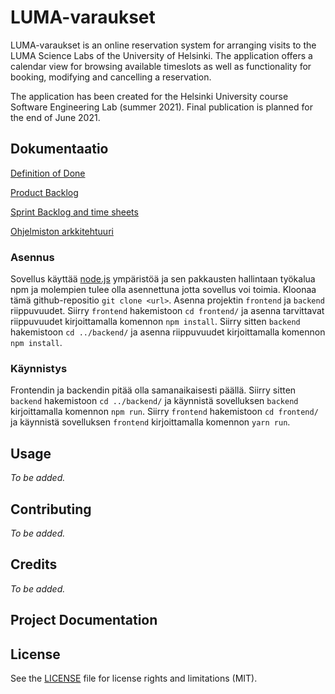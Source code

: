 # LUMA-varaukset

LUMA-varaukset is an online reservation system for arranging visits to the LUMA Science Labs of the University of Helsinki. The application offers a calendar view for browsing available timeslots as well as functionality for booking, modifying and cancelling a reservation.

The application has been created for the Helsinki University course Software Engineering Lab (summer 2021). Final publication is planned for the end of June 2021.


## Dokumentaatio

[Definition of Done](https://github.com/lumawelhot/Luma-varaukset/blob/main/docs/definition_of_done.md)

[Product Backlog](https://docs.google.com/spreadsheets/d/1jKcC4YyXZ3QNNSCfvvapEfwdzT-gH4OzLNnMJK1LMGA/edit?usp=sharing)

[Sprint Backlog and time sheets](https://docs.google.com/spreadsheets/d/1QTQyVfhW5SEzO3SSph0t2J4dzxE0-PgdmP1BX4H8VZk/edit?usp=sharing)

[Ohjelmiston arkkitehtuuri](./docs/architecture.png)


### Asennus
Sovellus käyttää [node.js](nodejs.org/) ympäristöä ja
sen pakkausten hallintaan työkalua npm ja molempien tulee olla asennettuna
jotta sovellus voi toimia.
Kloonaa tämä github-repositio ```git clone <url>```.
Asenna projektin `frontend` ja `backend` riippuvuudet.
Siirry `frontend` hakemistoon ```cd frontend/``` ja asenna tarvittavat riippuvuudet kirjoittamalla komennon ```npm install```.
Siirry sitten `backend` hakemistoon ```cd ../backend/``` ja asenna riippuvuudet kirjoittamalla komennon ```npm install```.

### Käynnistys
Frontendin ja backendin pitää olla samanaikaisesti päällä.
Siirry sitten `backend` hakemistoon ```cd ../backend/``` ja käynnistä sovelluksen `backend`  kirjoittamalla komennon ```npm run```.
Siirry `frontend` hakemistoon ```cd frontend/``` ja käynnistä sovelluksen `frontend`  kirjoittamalla komennon ```yarn run```.

## Usage

_To be added._

## Contributing

_To be added._

## Credits

_To be added._

## Project Documentation

## License

See the [LICENSE](LICENSE.md) file for license rights and limitations (MIT).
